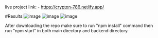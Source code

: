 
live project link: - https://crypton-786.netlify.app/

#Results
![image](https://user-images.githubusercontent.com/53540032/224476551-37d17b59-3274-4d06-bd32-b57ba30e734a.png)
![image](https://user-images.githubusercontent.com/53540032/224476576-96205aa2-c8fe-428b-83cf-c8841d4d9558.png)
![image](https://user-images.githubusercontent.com/53540032/224476587-91632ad4-f27f-404f-9cd9-c1cb9eddbc05.png)


After downloading the repo make sure to run "npm install" command then run "npm start" in both main directory and backend directory
